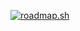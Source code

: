 <a href="https://roadmap.sh"><img src="https://api.roadmap.sh/v1-badge/tall/64904f94db7de05a7a6e646e?variant=dark" alt="roadmap.sh"/></a>
